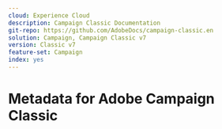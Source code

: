 ```yaml
---
cloud: Experience Cloud
description: Campaign Classic Documentation
git-repo: https://github.com/AdobeDocs/campaign-classic.en
solution: Campaign, Campaign Classic v7
version: Classic v7
feature-set: Campaign
index: yes
---
```


# Metadata for Adobe Campaign Classic
